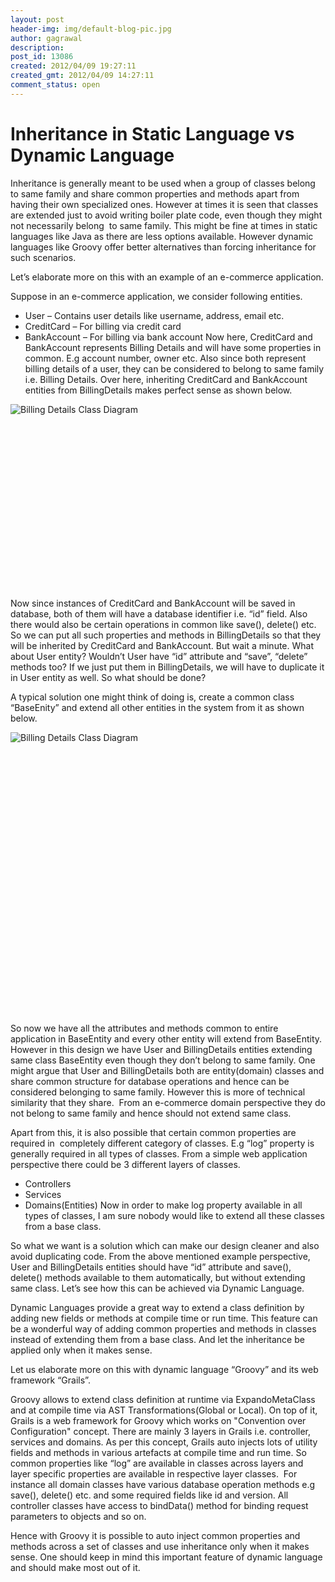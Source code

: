 ```yaml
---
layout: post
header-img: img/default-blog-pic.jpg
author: gagrawal
description: 
post_id: 13086
created: 2012/04/09 19:27:11
created_gmt: 2012/04/09 14:27:11
comment_status: open
---
```


# Inheritance in Static Language vs Dynamic Language

Inheritance is generally meant to be used when a group of classes belong to same family and share common properties and methods apart from having their own specialized ones. However at times it is seen that classes are extended just to avoid writing boiler plate code, even though they might not necessarily belong  to same family. This might be fine at times in static languages like Java as there are less options available. However dynamic languages like Groovy offer better alternatives than forcing inheritance for such scenarios.

Let’s elaborate more on this with an example of an e-commerce application.

Suppose in an e-commerce application, we consider following entities. 

  * User – Contains user details like username, address, email etc.
  * CreditCard – For billing via credit card
  * BankAccount – For billing via bank account
Now here, CreditCard and BankAccount represents Billing Details and will have some properties in common. E.g account number, owner etc. Also since both represent billing details of a user, they can be considered to belong to same family i.e. Billing Details. Over here, inheriting CreditCard and BankAccount entities from BillingDetails makes perfect sense as shown below. 

![][1]

 

 

 

 

 

 

 

 

 

Now since instances of CreditCard and BankAccount will be saved in database, both of them will have a database identifier i.e. “id” field. Also there would also be certain operations in common like save(), delete() etc. So we can put all such properties and methods in BillingDetails so that they will be inherited by CreditCard and BankAccount. But wait a minute. What about User entity? Wouldn’t User have “id” attribute and “save”, “delete” methods too? If we just put them in BillingDetails, we will have to duplicate it in User entity as well. So what should be done?

A typical solution one might think of doing is, create a common class “BaseEnity” and extend all other entities in the system from it as shown below.

![][2]

 

 

 

 

 

 

 

 

 

 

 

 

 

 

So now we have all the attributes and methods common to entire application in BaseEntity and every other entity will extend from BaseEntity. However in this design we have User and BillingDetails entities extending same class BaseEntity even though they don’t belong to same family. One might argue that User and BillingDetails both are entity(domain) classes and share common structure for database operations and hence can be considered belonging to same family. However this is more of technical similarity that they share.  From an e-commerce domain perspective they do not belong to same family and hence should not extend same class.

Apart from this, it is also possible that certain common properties are required in  completely different category of classes. E.g “log” property is generally required in all types of classes. From a simple web application perspective there could be 3 different layers of classes. 

  * Controllers
  * Services
  * Domains(Entities)
Now in order to make log property available in all types of classes, I am sure nobody would like to extend all these classes from a base class.

So what we want is a solution which can make our design cleaner and also avoid duplicating code. From the above mentioned example perspective, User and BillingDetails entities should have “id” attribute and save(), delete() methods available to them automatically, but without extending same class. Let’s see how this can be achieved via Dynamic Language.

Dynamic Languages provide a great way to extend a class definition by adding new fields or methods at compile time or run time. This feature can be a wonderful way of adding common properties and methods in classes instead of extending them from a base class. And let the inheritance be applied only when it makes sense.

Let us elaborate more on this with dynamic language “Groovy” and its web framework “Grails”.

Groovy allows to extend class definition at runtime via ExpandoMetaClass and at compile time via AST Transformations(Global or Local). On top of it, Grails is a web framework for Groovy which works on "Convention over Configuration" concept. There are mainly 3 layers in Grails i.e. controller, services and domains. As per this concept, Grails auto injects lots of utility fields and methods in various artefacts at compile time and run time. So common properties like “log” are available in classes across layers and layer specific properties are available in respective layer classes.  For instance all domain classes have various database operation methods e.g save(), delete() etc. and some required fields like id and version. All controller classes have access to bindData() method for binding request parameters to objects and so on.

Hence with Groovy it is possible to auto inject common properties and methods across a set of classes and use inheritance only when it makes sense. One should keep in mind this important feature of dynamic language and should make most out of it.

   [1]: http://xebee.xebia.in/wp-content/uploads/2012/04/1.png (Billing Details Class Diagram)
   [2]: http://xebee.xebia.in/wp-content/uploads/2012/04/21.png (Billing Details Class Diagram)